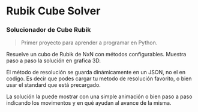 # Rubik Cube Solver

### Solucionador de Cube Rubik

>
> Primer proyecto para aprender a programar en Python.
> 

Resuelve un cubo de Rubik de NxN con métodos configurables. Muestra paso a paso la solución en grafica 3D.

El método de resolución se guarda dinámicamente en un JSON, no el en codigo. Es decir que podes cargar tu metodo de resolución favorito, o bien usar el standard que está precargado.

La solución la puede mostrar con una simple animación o bien paso a paso indicando los movimentos y en qué ayudan al avance de la misma.
